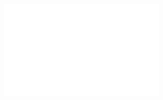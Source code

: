 <a href="https://sglazov.ru/" target="_blank">
<div align="center">
	<img src="./svg.svg?v1" 
	     width="854" 
	     height="300">
</div>
</a>
